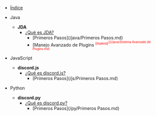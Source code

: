 * [Índice](/)

* Java
  * **JDA**
    * [¿Qué es JDA?](/java/jda.md)
      * [Primeros Pasos](/java/Primeros Pasos.md)
      * [Manejo Avanzado de Plugins <sup style="color:red">(nuevo)<sup>]](/java/Sistema Avanzado de Plugins.md)

* JavaScript
  * **discord.js**
    * [¿Qué es discord.js?](/js/discord-js.md)
      * [Primeros Pasos](/js/Primeros Pasos.md)

* Python
  * **discord.py**
    * [¿Qué es discord.py?](/py/discord-py.md)
      * [Primeros Pasos](/py/Primeros Pasos.md)
